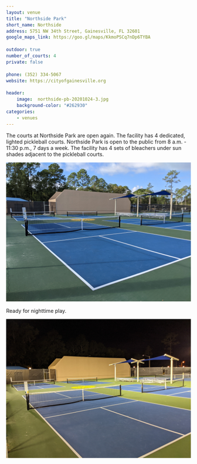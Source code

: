 ```yaml
---
layout: venue
title: "Northside Park"
short_name: Northside
address: 5751 NW 34th Street, Gainesville, FL 32601
google_maps_link: https://goo.gl/maps/KkmoPSCq7nDp6TYBA

outdoor: true
number_of_courts: 4
private: false

phone: (352) 334-5067
website: https://cityofgainesville.org

header:
    image:  northside-pb-20201024-3.jpg
    background-color: "#262930"
categories:
    - venues
---
```

<!--more-->

The courts at Northside Park are open again. The facility has 4 dedicated, lighted pickleball courts. Northside Park is open to the public from 8 a.m. - 11:30 p.m., 7 days a week. The facility has 4 sets of bleachers under sun shades adjacent to the pickleball courts. 

![Four courts ready for play](/images/northside-pb-20201024-1.jpg)

Ready for nighttime play.

![New LED lighting](/images/northside-pb-20201024-2.jpg)